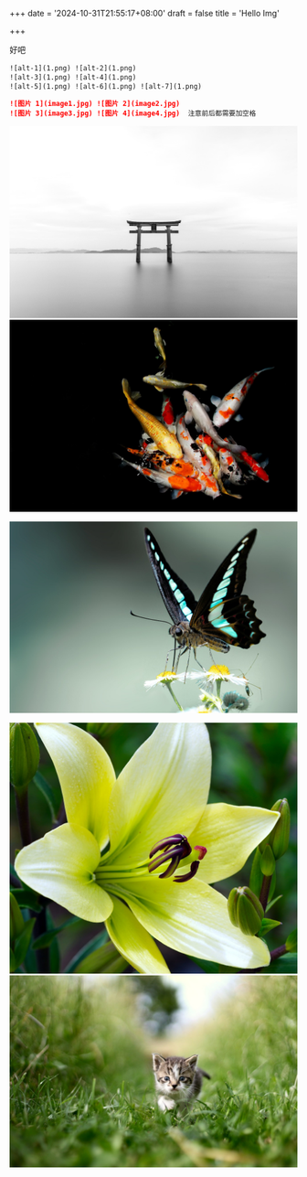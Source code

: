 +++
date = '2024-10-31T21:55:17+08:00'
draft = false
title = 'Hello Img'

+++

好吧

```
![alt-1](1.png) ![alt-2](1.png)
![alt-3](1.png) ![alt-4](1.png)
![alt-5](1.png) ![alt-6](1.png) ![alt-7](1.png)
```

   

  

```markdown
![图片 1](image1.jpg) ![图片 2](image2.jpg)
![图片 3](image3.jpg) ![图片 4](image4.jpg)  注意前后都需要加空格
```

 ![p1](2.jpg)  ![p2](3.jpg) 

 ![p3](4.jpg)  

 ![p4](5.jpg)  ![p5](6.jpg) 

